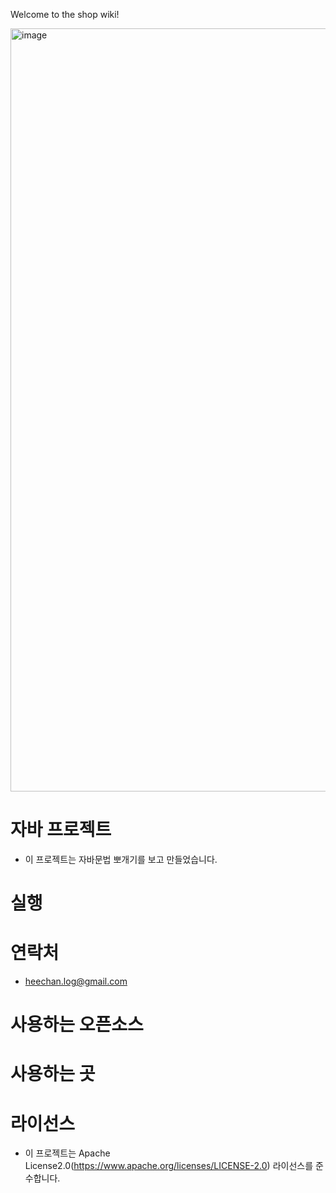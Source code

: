 Welcome to the shop wiki!

<img width="1221" alt="image" src="https://user-images.githubusercontent.com/73628088/236729890-842f4349-efa2-4edd-b911-47d6f47c05e1.png">



# 자바 프로젝트
* 이 프로젝트는 자바문법 뽀개기를 보고 만들었습니다.

# 실행

# 연락처
  * heechan.log@gmail.com

# 사용하는 오픈소스


# 사용하는 곳


# 라이선스
* 이 프로젝트는 Apache License2.0(https://www.apache.org/licenses/LICENSE-2.0) 라이선스를 준수합니다.
